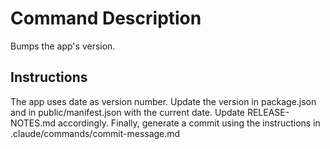 # Command Description

Bumps the app's version.

## Instructions

The app uses date as version number. Update the version in package.json and in public/manifest.json with the current date. Update RELEASE-NOTES.md accordingly. Finally, generate a commit using the instructions in .claude/commands/commit-message.md
